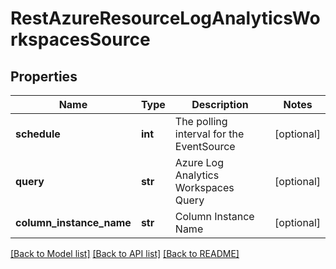 # RestAzureResourceLogAnalyticsWorkspacesSource

## Properties
Name | Type | Description | Notes
------------ | ------------- | ------------- | -------------
**schedule** | **int** | The polling interval for the EventSource | [optional] 
**query** | **str** | Azure Log Analytics Workspaces Query | [optional] 
**column_instance_name** | **str** | Column Instance Name | [optional] 

[[Back to Model list]](../README.md#documentation-for-models) [[Back to API list]](../README.md#documentation-for-api-endpoints) [[Back to README]](../README.md)


